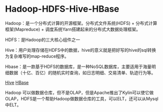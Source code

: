 # Hadoop-HDFS-Hive-HBase

Hadoop：是一个分布式计算的开源框架。分布式文件系统(HDFS) + 分布式计算框架(Mapreduce) + 调度系统Yarn搭建起来的分布式大数据处理框架。

HDFS：是Hadoop的三大核心组件之一

Hive：用户处理存储在HDFS中的数据，hive的意义就是把好写的hive的sql转换为复杂难写的map-reduce程序。

Hbase：是一款基于HDFS的数据库，是一种NoSQL数据库，主要适用于海量明细数据（十亿、百亿）的随机实时查询，如日志明细、交易清单、轨迹行为等。

[Hive](../Hive/Hive.md)
[HBase](../Hadoop_HBase/Hadoop_HBase.md)


Hadoop 可以做数据仓库，但不是OLAP，但是Apache推出了Kylin可以使它做OLAP，HDFS是一个帮助Hadoop做数据仓库的工具，可以ELT，还可以从Mysql中ELT。